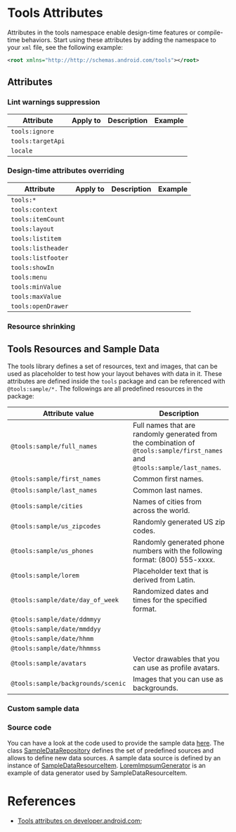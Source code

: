 [1]: https://developer.android.com/studio/write/tool-attributes
[2]: https://github.com/JetBrains/android

[3]: https://github.com/JetBrains/android/blob/40ee31fa0b3d6733aa364c6f1561354433f523e1/android/src/com/android/tools/idea/res/SampleDataResourceRepository.java
[4]: https://github.com/JetBrains/android/blob/40ee31fa0b3d6733aa364c6f1561354433f523e1/android/src/com/android/tools/idea/res/SampleDataResourceItem.java
[5]: https://github.com/JetBrains/android/blob/2af3571e22ba72b5d1a70493e023608fe80fc0f8/android/src/com/android/tools/idea/sampledata/datasource/LoremIpsumGenerator.java

# Tools Attributes

Attributes in the tools namespace enable design-time features or compile-time
behaviors. Start using these attributes by adding the namespace to your `xml`
file, see the following example:

```xml
<root xmlns="http://http://schemas.android.com/tools"></root>
```

## Attributes

### Lint warnings suppression

| Attribute         | Apply to | Description | Example |
|-------------------|----------|-------------|---------|
| `tools:ignore`    |          |             |         |
| `tools:targetApi` |          |             |         |
| `locale`          |          |             |         |

### Design-time attributes overriding

| Attribute          | Apply to | Description | Example |
|--------------------|----------|-------------|---------|
| `tools:*`          |          |             |         |
| `tools:context`    |          |             |         |
| `tools:itemCount`  |          |             |         |
| `tools:layout`     |          |             |         |
| `tools:listitem`   |          |             |         |
| `tools:listheader` |          |             |         |
| `tools:listfooter` |          |             |         |
| `tools:showIn`     |          |             |         |
| `tools:menu`       |          |             |         |
| `tools:minValue`   |          |             |         |
| `tools:maxValue`   |          |             |         |
| `tools:openDrawer` |          |             |         |

### Resource shrinking

## Tools Resources and Sample Data

The tools library defines a set of resources, text and images, that can be used
as placeholder to test how your layout behaves with data in it. These
attributes are defined inside the `tools` package and can be referenced with
`@tools:sample/*.` The followings are all predefined resources in the package:

| Attribute value                    | Description                                                                                                                |
|------------------------------------|----------------------------------------------------------------------------------------------------------------------------|
| `@tools:sample/full_names`         | Full names that are randomly generated from the combination of `@tools:sample/first_names` and `@tools:sample/last_names`. |
| `@tools:sample/first_names`        | Common first names.                                                                                                        |
| `@tools:sample/last_names`         | Common last names.                                                                                                         |
| `@tools:sample/cities`             | Names of cities from across the world.                                                                                     |
| `@tools:sample/us_zipcodes`        | Randomly generated US zip codes.                                                                                           |
| `@tools:sample/us_phones`          | Randomly generated phone numbers with the following format: (800) 555-xxxx.                                                |
| `@tools:sample/lorem`              | Placeholder text that is derived from Latin.                                                                               |
| `@tools:sample/date/day_of_week`   | Randomized dates and times for the specified format.                                                                       |
| `@tools:sample/date/ddmmyy`        |                                                                                                                            |
| `@tools:sample/date/mmddyy`        |                                                                                                                            |
| `@tools:sample/date/hhmm`          |                                                                                                                            |
| `@tools:sample/date/hhmmss`        |                                                                                                                            |
| `@tools:sample/avatars`            | Vector drawables that you can use as profile avatars.                                                                      |
| `@tools:sample/backgrounds/scenic` | Images that you can use as backgrounds.                                                                                    |

### Custom sample data

### Source code

You can have a look at the code used to provide the sample data [here][3]. The
class [SampleDataRepository][3] defines the set of predefined sources and allows
to define new data sources. A sample data source is defined by an instance of
[SampleDataResourceItem][4]. [LoremImpsumGenerator][5] is an example of data
generator used by SampleDataResourceItem.

# References

- [Tools attributes on developer.android.com][1];
